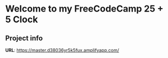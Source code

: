 # Welcome to my FreeCodeCamp 25 + 5 Clock

## Project info

**URL**: https://master.d38036yr5k5fux.amplifyapp.com/
